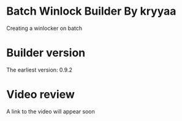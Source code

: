 # Batch Winlock Builder By kryyaa
Creating a winlocker on batch

# Builder version
The earliest version: 0.9.2

# Video review
A link to the video will appear soon
